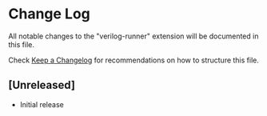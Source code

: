 # Change Log

All notable changes to the "verilog-runner" extension will be documented in this file.

Check [Keep a Changelog](http://keepachangelog.com/) for recommendations on how to structure this file.

## [Unreleased]

- Initial release